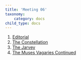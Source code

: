```yaml
---
title: 'Meeting 06'
taxonomy:
    category: docs
child_type: docs
---
```


1. [Editorial](editorial)
2. [The Constellation](constellation-1)
3. [The Jarvey](jarvey)
4. [The Muses Vagaries Continued](vagaries)